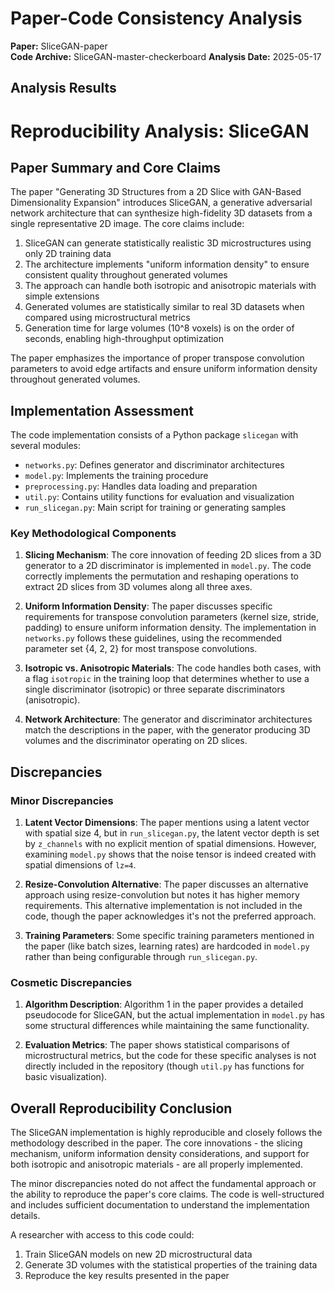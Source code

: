 # Paper-Code Consistency Analysis

**Paper:** SliceGAN-paper  
**Code Archive:** SliceGAN-master-checkerboard
**Analysis Date:** 2025-05-17

## Analysis Results

# Reproducibility Analysis: SliceGAN

## Paper Summary and Core Claims

The paper "Generating 3D Structures from a 2D Slice with GAN-Based Dimensionality Expansion" introduces SliceGAN, a generative adversarial network architecture that can synthesize high-fidelity 3D datasets from a single representative 2D image. The core claims include:

1. SliceGAN can generate statistically realistic 3D microstructures using only 2D training data
2. The architecture implements "uniform information density" to ensure consistent quality throughout generated volumes
3. The approach can handle both isotropic and anisotropic materials with simple extensions
4. Generated volumes are statistically similar to real 3D datasets when compared using microstructural metrics
5. Generation time for large volumes (10^8 voxels) is on the order of seconds, enabling high-throughput optimization

The paper emphasizes the importance of proper transpose convolution parameters to avoid edge artifacts and ensure uniform information density throughout generated volumes.

## Implementation Assessment

The code implementation consists of a Python package `slicegan` with several modules:
- `networks.py`: Defines generator and discriminator architectures
- `model.py`: Implements the training procedure
- `preprocessing.py`: Handles data loading and preparation
- `util.py`: Contains utility functions for evaluation and visualization
- `run_slicegan.py`: Main script for training or generating samples

### Key Methodological Components

1. **Slicing Mechanism**: The core innovation of feeding 2D slices from a 3D generator to a 2D discriminator is implemented in `model.py`. The code correctly implements the permutation and reshaping operations to extract 2D slices from 3D volumes along all three axes.

2. **Uniform Information Density**: The paper discusses specific requirements for transpose convolution parameters (kernel size, stride, padding) to ensure uniform information density. The implementation in `networks.py` follows these guidelines, using the recommended parameter set {4, 2, 2} for most transpose convolutions.

3. **Isotropic vs. Anisotropic Materials**: The code handles both cases, with a flag `isotropic` in the training loop that determines whether to use a single discriminator (isotropic) or three separate discriminators (anisotropic).

4. **Network Architecture**: The generator and discriminator architectures match the descriptions in the paper, with the generator producing 3D volumes and the discriminator operating on 2D slices.

## Discrepancies

### Minor Discrepancies

1. **Latent Vector Dimensions**: The paper mentions using a latent vector with spatial size 4, but in `run_slicegan.py`, the latent vector depth is set by `z_channels` with no explicit mention of spatial dimensions. However, examining `model.py` shows that the noise tensor is indeed created with spatial dimensions of `lz=4`.

2. **Resize-Convolution Alternative**: The paper discusses an alternative approach using resize-convolution but notes it has higher memory requirements. This alternative implementation is not included in the code, though the paper acknowledges it's not the preferred approach.

3. **Training Parameters**: Some specific training parameters mentioned in the paper (like batch sizes, learning rates) are hardcoded in `model.py` rather than being configurable through `run_slicegan.py`.

### Cosmetic Discrepancies

1. **Algorithm Description**: Algorithm 1 in the paper provides a detailed pseudocode for SliceGAN, but the actual implementation in `model.py` has some structural differences while maintaining the same functionality.

2. **Evaluation Metrics**: The paper shows statistical comparisons of microstructural metrics, but the code for these specific analyses is not directly included in the repository (though `util.py` has functions for basic visualization).

## Overall Reproducibility Conclusion

The SliceGAN implementation is highly reproducible and closely follows the methodology described in the paper. The core innovations - the slicing mechanism, uniform information density considerations, and support for both isotropic and anisotropic materials - are all properly implemented.

The minor discrepancies noted do not affect the fundamental approach or the ability to reproduce the paper's core claims. The code is well-structured and includes sufficient documentation to understand the implementation details.

A researcher with access to this code could:
1. Train SliceGAN models on new 2D microstructural data
2. Generate 3D volumes with the statistical properties of the training data
3. Reproduce the key results presented in the paper
